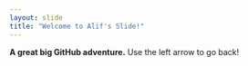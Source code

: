 ```yaml
---
layout: slide
title: "Welcome to Alif's Slide!"
---
```

**A great big GitHub adventure.**
Use the left arrow to go back!

